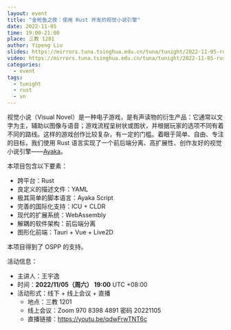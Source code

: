 ```yaml
---
layout: event
title: "金枪鱼之夜：使用 Rust 开发的视觉小说引擎"
date: 2022-11-05
time: 19:00-21:00
place: 三教 1201
author: Yipeng Liu
slides: https://mirrors.tuna.tsinghua.edu.cn/tuna/tunight/2022-11-05-rust-vn-ayaka/slides.pdf
video: https://mirrors.tuna.tsinghua.edu.cn/tuna/tunight/2022-11-05-rust-vn-ayaka/video.mp4
categories:
  - event
tags:
  - tunight
  - rust
  - vn
---
```


视觉小说（Visual Novel）是一种电子游戏，是有声读物的衍生产品：它通常以文字为主，辅助以图像与语音；游戏流程呈树状或图状，并根据玩家的选项不同有着不同的路线。这样的游戏创作比较复杂，有一定的门槛。着眼于简单、自由、专注的目标，我们使用 Rust 语言实现了一个前后端分离、高扩展性、创作友好的视觉小说引擎——[Ayaka](https://github.com/Uni-Gal/Ayaka)。

本项目包含以下要素：
* 跨平台：Rust
* 良定义的描述文件：YAML
* 极其简单的脚本语言：Ayaka Script
* 完善的国际化支持：ICU + CLDR
* 现代的扩展系统：WebAssembly
* 解耦的软件架构：前后端分离
* 图形化前端：Tauri + Vue + Live2D

本项目得到了 OSPP 的支持。

活动信息：

* 主讲人：王宇逸
* 时间：**2022/11/05（周六） 19:00** UTC +08:00
* 活动形式：线下 + 线上会议 + 直播
  * 地点：三教 1201
  * 线上会议：Zoom 970 8398 4891 密码 20221105
  * 直播链接：https://youtu.be/qdwFrwTNT6c
